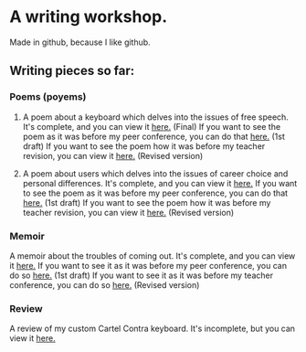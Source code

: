 # A writing workshop.

Made in github, because I like github.

## Writing pieces so far:

### Poems (poyems)

1. A poem about a keyboard which delves into the issues of free speech. It's complete, and you can view it [here.](https://github.com/thecakeisalie25/writing-workshop/blob/master/keyboard-poem.txt) (Final) If you want to see the poem as it was before my peer conference, you can do that [here.](https://github.com/thecakeisalie25/writing-workshop/blob/493ff302ce2e597ee898698ca31b53a3cb9399c8/keyboard-poem.txt) (1st draft) If you want to see the poem how it was before my teacher revision, you can view it [here.](https://github.com/thecakeisalie25/writing-workshop/blob/dcb1b05ee75ba5d5f1c390363d6fe9a77b523259/keyboard-poem.txt) (Revised version)

2. A poem about users which delves into the issues of career choice and personal differences. It's complete, and you can view it [here.](https://github.com/thecakeisalie25/writing-workshop/blob/master/users-poem.txt) If you want to see the poem as it was before my peer conference, you can do that [here.](https://github.com/thecakeisalie25/writing-workshop/blob/9ae5546c259078d8598b3af0f87a5f2e3d864874/users-poem.txt) (1st draft) If you want to see the poem how it was before my teacher revision, you can view it [here.](https://github.com/thecakeisalie25/writing-workshop/blob/4d69df9fe171fc317a83e97a890c83f729551387/users-poem.txt) (Revised version)

### Memoir

A memoir about the troubles of coming out. It's complete, and you can view it [here.](https://thecakeisalie25.github.io/writing-workshop/memoir) If you want to see it as it was before my peer conference, you can do so [here.](https://github.com/thecakeisalie25/writing-workshop/blob/55738f6ce4e531e7dc2c52039957f75a6c34658c/memoir.md) (1st draft) If you want to see it as it was before my teacher conference, you can do so [here.](https://github.com/thecakeisalie25/writing-workshop/blob/4f63ae9d5e65e82733a0898abf3a76893d4a76fe/memoir.md) (Revised version)

### Review

A review of my custom Cartel Contra keyboard. It's incomplete, but you can view it [here.](https://thecakeisalie25.github.io/writing-workshop/review)